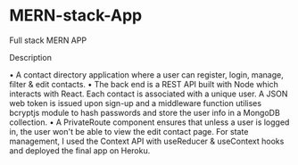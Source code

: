 # MERN-stack-App
Full stack MERN APP




Description

• A contact directory application where a user can register, login, manage, filter & edit contacts.
• The back end is a REST API built with Node which interacts with React. Each contact is associated with a unique user. A JSON web token is issued upon sign-up and a middleware function utilises bcryptjs module to hash passwords and store the user info in a MongoDB collection.
• A PrivateRoute component ensures that unless a user is logged in, the user won't be able to view the edit contact page. For state management, I used the Context API with useReducer & useContext hooks and deployed the final app on Heroku.
